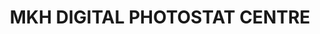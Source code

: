 ---
title: "MKH  DIGITAL PHOTOSTAT CENTRE"
url: /kasaragod/mkh-digital-photostat-centre/
shop: shop
---